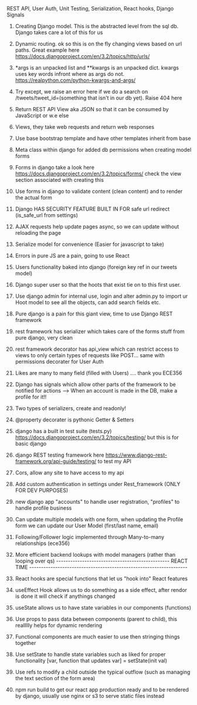 REST API, User Auth, Unit Testing, Serialization, React hooks, Django Signals

1) Creating Django model. This is the abstracted level from the sql db. Django takes care a lot of this for us

2) Dynamic routing. ok so this is on the fly changing views based on url paths. Great example here https://docs.djangoproject.com/en/3.2/topics/http/urls/

3) *args is an unpacked list and **kwargs is an unpacked dict. kwargs uses key words infront where as args do not. https://realpython.com/python-kwargs-and-args/

4) Try except, we raise an error here if we do a search on /tweets/tweet_id=(something that isn't in our db yet). Raise 404 here

5) Return REST API View aka JSON so that it can be consumed by JavaScript or w.e else

6) Views, they take web requests and return web responses

7) Use base bootstrap template and have other templates inherit from base 

8) Meta class within django for added db permissions when creating model forms

9) Forms in django take a look here https://docs.djangoproject.com/en/3.2/topics/forms/ check the view section associated with creating this

10) Use forms in django to validate content (clean content) and to render the actual form

11) Django HAS SECURITY FEATURE BUILT IN FOR safe url redirect (is_safe_url from settings)

12) AJAX requests help update pages async, so we can update without reloading the page

13) Serialize model for convenience (Easier for javascript to take)

14) Errors in pure JS are a pain, going to use React

15) Users functionality baked into django (foreign key ref in our tweets model)

16) Django super user so that the hoots that exist tie on to this first user. 

17) Use django admin for internal use, login and alter admin.py to import ur Hoot model to see all the objects, can add search fields etc.

18) Pure django is a pain for this giant view, time to use Django REST framework

19) rest framework has serializer which takes care of the forms stuff from pure django, very clean

20) rest framework decorator has api_view which can restrict access to views to only certain types of requests like POST... same with permissions decorater for User Auth

21) Likes are many to many field (filled with Users) .... thank you ECE356

22) Django has signals which allow other parts of the framework to be notified for actions --> When an account is made in the DB, make a profile for it!!

22) Two types of serializers, create and readonly!

23) @property decorater is pythonic Getter & Setters

24) django has a built in test suite (tests.py) https://docs.djangoproject.com/en/3.2/topics/testing/ but this is for basic django

25) django REST testing framework here https://www.django-rest-framework.org/api-guide/testing/ to test my API

26) Cors, allow any site to have access to my api 

27) Add custom authentication in settings under Rest_framework (ONLY FOR DEV PURPOSES)

28) new django app "accounts" to handle user registration, "profiles" to handle profile business

29) Can update multiple models with one form, when updating the Profile form we can update our User Model (first/last name, email)

30) Following/Follower logic implemented through Many-to-many relationships (ece356)

31) More efficient backend lookups with model managers (rather than looping over qs)
------------------------------------------------ REACT TIME -------------------------------------------------------------------

1) React hooks are special functions that let us "hook into" React features

2) useEffect Hook allows us to do something as a side effect, after rendor is done it will check if anythings changed

3) useState allows us to have state variables in our components (functions) 

4) Use props to pass data between components (parent to child), this reallllly helps for dynamic rendering

5) Functional components are much easier to use then stringing things together

6) Use setState to handle state variables such as liked for proper functionality [var, function that updates var] = setState(init val)

7) Use refs to modify a child outside the typical outflow (such as managing the text section of the form area)

8) npm run build to get our react app production ready and to be rendered by django, usually use nginx or s3 to serve static files instead
